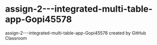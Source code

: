 # assign-2---integrated-multi-table-app-Gopi45578
assign-2---integrated-multi-table-app-Gopi45578 created by GitHub Classroom
